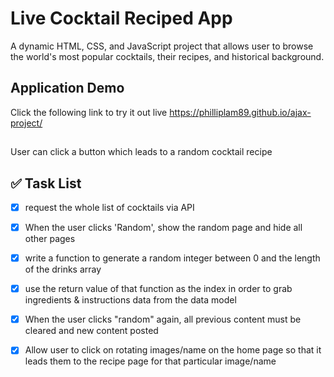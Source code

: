 # Live Cocktail Reciped App
A dynamic HTML, CSS, and JavaScript project that allows user to browse the world's most popular cocktails, their recipes, and historical background.

## Application Demo
Click the following link to try it out live https://philliplam89.github.io/ajax-project/

##

 User can click a button which leads to a random cocktail recipe

## ✅ Task List

- [x] request the whole list of cocktails via API
- [x]  When the user clicks 'Random', show the random page and hide all other pages
- [x] write a function to generate a random integer between 0 and the length of the drinks array
- [x] use the return value of that function as the index in order to grab ingredients & instructions data from the data model
- [x] When the user clicks "random" again, all previous content must be cleared and new content posted
- [x] Allow user to click on rotating images/name on the home page so that it leads them to the recipe page for that particular image/name

